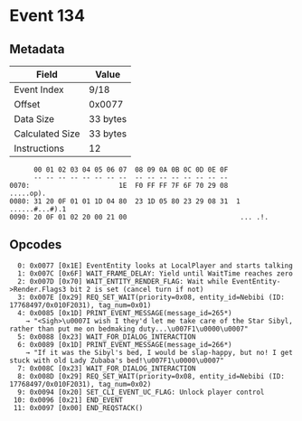# Event 134

## Metadata

| Field           | Value    |
|-----------------|----------|
| Event Index     | 9/18     |
| Offset          | 0x0077   |
| Data Size       | 33 bytes |
| Calculated Size | 33 bytes |
| Instructions    | 12       |

```
      00 01 02 03 04 05 06 07  08 09 0A 0B 0C 0D 0E 0F
      -- -- -- -- -- -- -- --  -- -- -- -- -- -- -- --
0070:                      1E  F0 FF FF 7F 6F 70 29 08         .....op).
0080: 31 20 0F 01 01 1D 04 80  23 1D 05 80 23 29 08 31  1 ......#...#).1
0090: 20 0F 01 02 20 00 21 00                            ... .!.        
```

## Opcodes

```
  0: 0x0077 [0x1E] EventEntity looks at LocalPlayer and starts talking
  1: 0x007C [0x6F] WAIT_FRAME_DELAY: Yield until WaitTime reaches zero
  2: 0x007D [0x70] WAIT_ENTITY_RENDER_FLAG: Wait while EventEntity->Render.Flags3 bit 2 is set (cancel turn if not)
  3: 0x007E [0x29] REQ_SET_WAIT(priority=0x08, entity_id=Nebibi (ID: 17768497/0x010F2031), tag_num=0x01)
  4: 0x0085 [0x1D] PRINT_EVENT_MESSAGE(message_id=265*)
    → "<Sigh>\u0007I wish I they'd let me take care of the Star Sibyl, rather than put me on bedmaking duty...\u007F1\u0000\u0007"
  5: 0x0088 [0x23] WAIT_FOR_DIALOG_INTERACTION
  6: 0x0089 [0x1D] PRINT_EVENT_MESSAGE(message_id=266*)
    → "If it was the Sibyl's bed, I would be slap-happy, but no! I get stuck with old Lady Zubaba's bed!\u007F1\u0000\u0007"
  7: 0x008C [0x23] WAIT_FOR_DIALOG_INTERACTION
  8: 0x008D [0x29] REQ_SET_WAIT(priority=0x08, entity_id=Nebibi (ID: 17768497/0x010F2031), tag_num=0x02)
  9: 0x0094 [0x20] SET_CLI_EVENT_UC_FLAG: Unlock player control
 10: 0x0096 [0x21] END_EVENT
 11: 0x0097 [0x00] END_REQSTACK()
```
